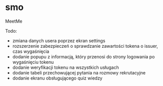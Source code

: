 # smo
MeetMe

Todo:
- zmiana danych usera poprzez ekran settings
- rozszerzenie zabezpieczeń o sprawdzanie zawartości tokena o issuer, czas wygaśnięcia
- dodanie popupu z informacją, który przenosi do strony logowania po wygaśnięciu tokenu
- dodanie weryfikacji tokenu na wszystkich usługach
- dodanie tabeli przechowującej pytania na rozmowy rekrutacyjne
- dodanie ekranu obsługującego quiz wiedzy
